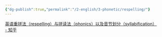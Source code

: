 ```yaml
---
{"dg-publish":true,"permalink":"/2-english/3-phonetic/respelling/"}
---
```


[英语重拼法（respelling）与拼读法（phonics）以及音节划分（syllabification） - 知乎](https://zhuanlan.zhihu.com/p/531067705)
